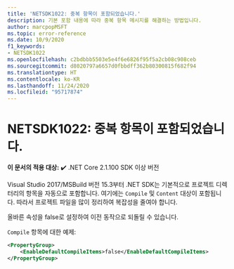 ```yaml
---
title: 'NETSDK1022: 중복 항목이 포함되었습니다.'
description: 기본 포함 내용에 따라 중복 항목 메시지를 해결하는 방법입니다.
author: marcpopMSFT
ms.topic: error-reference
ms.date: 10/9/2020
f1_keywords:
- NETSDK1022
ms.openlocfilehash: c2bdbbb5503e5e4f6e6826f95f5a2cb08c908ceb
ms.sourcegitcommit: d8020797a6657d0fbbdff362b80300815f682f94
ms.translationtype: HT
ms.contentlocale: ko-KR
ms.lasthandoff: 11/24/2020
ms.locfileid: "95717874"
---
```

# <a name="netsdk1022-duplicate-items-were-included"></a>NETSDK1022: 중복 항목이 포함되었습니다.

**이 문서의 적용 대상:** ✔️ .NET Core 2.1.100 SDK 이상 버전

Visual Studio 2017/MSBuild 버전 15.3부터 .NET SDK는 기본적으로 프로젝트 디렉터리의 항목을 자동으로 포함합니다.  여기에는 `Compile` 및 `Content` 대상이 포함됩니다.  따라서 프로젝트 파일을 많이 정리하여 복잡성을 줄여야 합니다.

올바른 속성을 false로 설정하여 이전 동작으로 되돌릴 수 있습니다.

`Compile` 항목에 대한 예제:

```xml
<PropertyGroup>
    <EnableDefaultCompileItems>false</EnableDefaultCompileItems>
</PropertyGroup>
```
